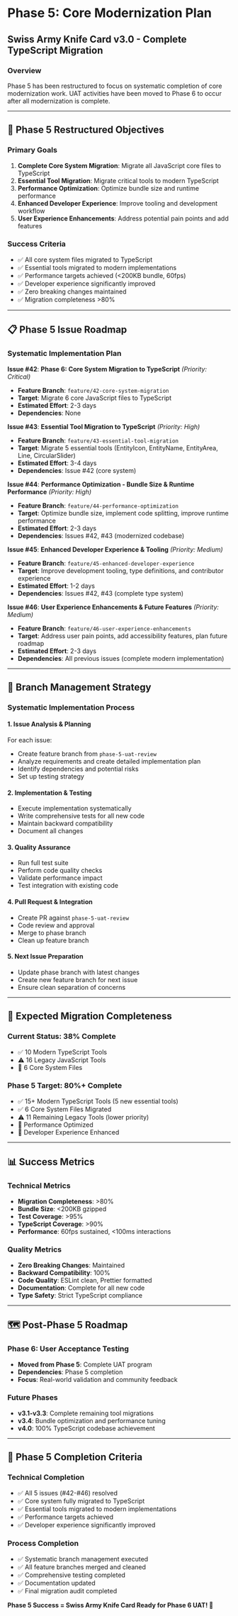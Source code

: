 # Phase 5: Core Modernization Plan
## Swiss Army Knife Card v3.0 - Complete TypeScript Migration

### Overview
Phase 5 has been restructured to focus on systematic completion of core modernization work. UAT activities have been moved to Phase 6 to occur after all modernization is complete.

---

## 🎯 Phase 5 Restructured Objectives

### Primary Goals
1. **Complete Core System Migration**: Migrate all JavaScript core files to TypeScript
2. **Essential Tool Migration**: Migrate critical tools to modern TypeScript
3. **Performance Optimization**: Optimize bundle size and runtime performance
4. **Enhanced Developer Experience**: Improve tooling and development workflow
5. **User Experience Enhancements**: Address potential pain points and add features

### Success Criteria
- ✅ All core system files migrated to TypeScript
- ✅ Essential tools migrated to modern implementations
- ✅ Performance targets achieved (<200KB bundle, 60fps)
- ✅ Developer experience significantly improved
- ✅ Zero breaking changes maintained
- ✅ Migration completeness >80%

---

## 📋 Phase 5 Issue Roadmap

### Systematic Implementation Plan

**Issue #42**: **Phase 6: Core System Migration to TypeScript** *(Priority: Critical)*
- **Feature Branch**: `feature/42-core-system-migration`
- **Target**: Migrate 6 core JavaScript files to TypeScript
- **Estimated Effort**: 2-3 days
- **Dependencies**: None

**Issue #43**: **Essential Tool Migration to TypeScript** *(Priority: High)*
- **Feature Branch**: `feature/43-essential-tool-migration`
- **Target**: Migrate 5 essential tools (EntityIcon, EntityName, EntityArea, Line, CircularSlider)
- **Estimated Effort**: 3-4 days
- **Dependencies**: Issue #42 (core system)

**Issue #44**: **Performance Optimization - Bundle Size & Runtime Performance** *(Priority: High)*
- **Feature Branch**: `feature/44-performance-optimization`
- **Target**: Optimize bundle size, implement code splitting, improve runtime performance
- **Estimated Effort**: 2-3 days
- **Dependencies**: Issues #42, #43 (modernized codebase)

**Issue #45**: **Enhanced Developer Experience & Tooling** *(Priority: Medium)*
- **Feature Branch**: `feature/45-enhanced-developer-experience`
- **Target**: Improve development tooling, type definitions, and contributor experience
- **Estimated Effort**: 1-2 days
- **Dependencies**: Issues #42, #43 (complete type system)

**Issue #46**: **User Experience Enhancements & Future Features** *(Priority: Medium)*
- **Feature Branch**: `feature/46-user-experience-enhancements`
- **Target**: Address user pain points, add accessibility features, plan future roadmap
- **Estimated Effort**: 2-3 days
- **Dependencies**: All previous issues (complete modern implementation)

---

## 🔄 Branch Management Strategy

### Systematic Implementation Process

#### 1. **Issue Analysis & Planning**
For each issue:
- Create feature branch from `phase-5-uat-review`
- Analyze requirements and create detailed implementation plan
- Identify dependencies and potential risks
- Set up testing strategy

#### 2. **Implementation & Testing**
- Execute implementation systematically
- Write comprehensive tests for all new code
- Maintain backward compatibility
- Document all changes

#### 3. **Quality Assurance**
- Run full test suite
- Perform code quality checks
- Validate performance impact
- Test integration with existing code

#### 4. **Pull Request & Integration**
- Create PR against `phase-5-uat-review`
- Code review and approval
- Merge to phase branch
- Clean up feature branch

#### 5. **Next Issue Preparation**
- Update phase branch with latest changes
- Create new feature branch for next issue
- Ensure clean separation of concerns

---

## 🎯 Expected Migration Completeness

### Current Status: 38% Complete
- ✅ 10 Modern TypeScript Tools
- ⚠️ 16 Legacy JavaScript Tools
- 🔧 6 Core System Files

### Phase 5 Target: 80%+ Complete
- ✅ 15+ Modern TypeScript Tools (5 new essential tools)
- ✅ 6 Core System Files Migrated
- ⚠️ 11 Remaining Legacy Tools (lower priority)
- 🎯 Performance Optimized
- 🎯 Developer Experience Enhanced

---

## 📊 Success Metrics

### Technical Metrics
- **Migration Completeness**: >80%
- **Bundle Size**: <200KB gzipped
- **Test Coverage**: >95%
- **TypeScript Coverage**: >90%
- **Performance**: 60fps sustained, <100ms interactions

### Quality Metrics
- **Zero Breaking Changes**: Maintained
- **Backward Compatibility**: 100%
- **Code Quality**: ESLint clean, Prettier formatted
- **Documentation**: Complete for all new code
- **Type Safety**: Strict TypeScript compliance

---

## 🗺️ Post-Phase 5 Roadmap

### Phase 6: User Acceptance Testing
- **Moved from Phase 5**: Complete UAT program
- **Dependencies**: Phase 5 completion
- **Focus**: Real-world validation and community feedback

### Future Phases
- **v3.1-v3.3**: Complete remaining tool migrations
- **v3.4**: Bundle optimization and performance tuning
- **v4.0**: 100% TypeScript codebase achievement

---

## 🎉 Phase 5 Completion Criteria

### Technical Completion
- ✅ All 5 issues (#42-#46) resolved
- ✅ Core system fully migrated to TypeScript
- ✅ Essential tools migrated to modern implementations
- ✅ Performance targets achieved
- ✅ Developer experience significantly improved

### Process Completion
- ✅ Systematic branch management executed
- ✅ All feature branches merged and cleaned
- ✅ Comprehensive testing completed
- ✅ Documentation updated
- ✅ Final migration audit completed

**Phase 5 Success = Swiss Army Knife Card Ready for Phase 6 UAT! 🚀**
